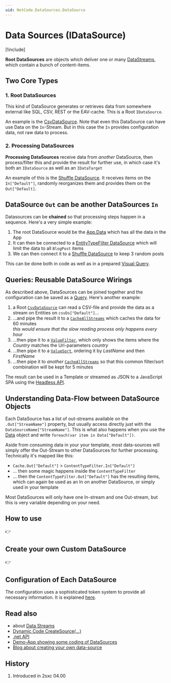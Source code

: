 ```yaml
---
uid: NetCode.DataSources.DataSource
---
```


# Data Sources (IDataSource)

[!include[](~/basics/stack/_shared-float-summary.md)]
<style>.context-box-summary .datasource, .context-box-summary .query-datasource { visibility: visible; } </style>

**Root DataSources** are [](xref:ToSic.Eav.DataSources.IDataSource) objects which deliver one or many [DataStreams](xref:ToSic.Eav.DataSources.IDataStream), which contain a bunch of content-items. 

## Two Core Types

### 1. Root DataSources

This kind of DataSource generates or retrieves data from somewhere external like SQL, CSV, REST or the EAV-cache. This is a Root `IDataSource`. 

An example is the [CsvDataSource](xref:ToSic.Eav.DataSources.CsvDataSource). 
Note that even this DataSource can have use Data on the `In`-Stream. 
But in this case the `In` provides configuration data, not raw data to process. 

### 2. Processing DataSources

**Processing DataSources**  receive data from _another_ DataSource, then process/filter this and provide the result for further use, in which case it's both an `IDataSource` as well as an `IDataTarget` 

An example of this is the [Shuffle DataSource](xref:ToSic.Eav.DataSources.Shuffle).
It receives items on the `In["Default"]`, randomly reorganizes them and provides them on the `Out["Default]`.

## DataSource `Out` can be another DataSources `In`

Datasources can be **chained** so that processing steps happen in a sequence. Here's a very simple example:

1. The root DataSource would be the [App.Data](xref:NetCode.DynamicCode.Objects.App.Data) which has all the data in the App
1. It can then be connected to a [EntityTypeFilter DataSource](xref:ToSic.Eav.DataSources.EntityTypeFilter) which will limit the data to all `BlogPost` items
1. We can then connect it to a [Shuffle DataSource](xref:ToSic.Eav.DataSources.Shuffle) to keep 3 random posts

This can be done both in code as well as in a prepared [Visual Query](xref:Basics.Query.Index).

## Queries: Reusable DataSource Wirings

As described above, DataSources can be joined together and the configuration can be saved as a [Query](xref:NetCode.DataSources.Query.Index). 
Here's another example:

1. a Root [`CsvDataSource`](xref:ToSic.Eav.DataSources.CsvDataSource) can read a CSV-file and provide the data as a stream on Entities on `csvDs["Default"]`...
2. ...and pipe the result it to a [`CacheAllStreams`](xref:ToSic.Eav.DataSources.Caching.CacheAllStreams) which caches the data for 60 minutes  
    _this would ensure that the slow reading process only happens every hour_
3. ...then pipe it to a [`ValueFilter`](xref:ToSic.Eav.DataSources.ValueFilter), which only shows the items where the _Country_ matches the Url-parameters _country_
4. ...then pipe it to a [`ValueSort`](xref:ToSic.Eav.DataSources.ValueSort), ordering it by _LastName_ and then _FirstName_
5. ...then pipe it to _another_ [`CacheAllStreams`](xref:ToSic.Eav.DataSources.Caching.CacheAllStreams) so that this common filter/sort combination will be kept for 5 minutes

The result can be used in a Template or streamed as JSON to a JavaScript SPA using the [Headless API](xref:WebApi.Headless.Index).

## Understanding Data-Flow between DataSource Objects

Each DataSource has a list of out-streams available on the `.Out["StreamName"]` property, but usually access directly just with the `DataSourceName["StreamName"]`. This is what also happens when you use the [Data](xref:NetCode.DynamicCode.Data) object and write `foreach(var item in Data["Default"])`. 

Aside from consuming data in your your template, most data-sources will simply offer the Out-Stream to other DataSources for further processing. Technically it's mapped like this:

* `Cache.Out["Default"]` > `ContentTypeFilter.In["Default"]`
* ... then some magic happens inside the `ContentTypeFilter`
* ... then the `ContentTypeFilter.Out["Default"]` has the resulting items, which can again be used as an In on another DataSource, or simply used in your template

Most DataSources will only have one In-stream and one Out-stream, but this is very variable depending on your need. 

## How to use

 👉 [](xref:NetCode.DataSources.Use.Index)

## Create your own Custom DataSource

👉 [](xref:NetCode.DataSources.Custom.Index)

## Configuration of Each DataSource

The configuration uses a sophisticated token system to provide all necessary information. It is explained [here](xref:NetCode.DataSources.Custom.Configuration).





## Read also

* about [Data Streams](xref:ToSic.Eav.DataSources.IDataStream)
* [Dynamic Code CreateSource(...)](xref:NetCode.DynamicCode.CreateSource)
* [.net API](xref:ToSic.Sxc.Code.IDynamicCode.CreateSource*)
* [Demo-App showing some coding of DataSources][app-ds-code]
* [Blog about creating your own data-source](xref:Blog.CustomDataSource)


## History

1. Introduced in 2sxc 04.00


[app-ds-code]: http://2sxc.org/en/apps/app/tutorial-use-a-custom-developed-datasource

